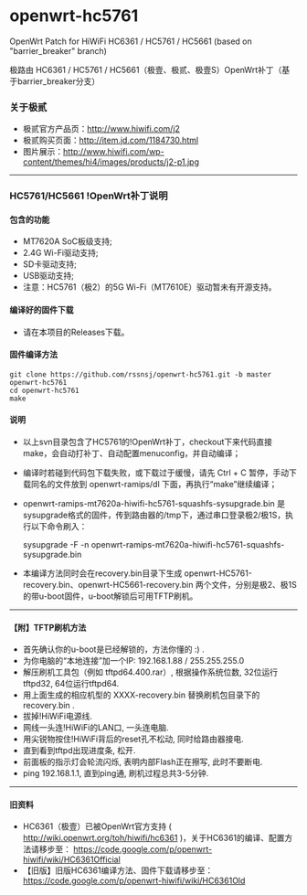 openwrt-hc5761
==============

OpenWrt Patch for HiWiFi HC6361 / HC5761 / HC5661 (based on "barrier_breaker" branch)

极路由 HC6361 / HC5761 / HC5661（极壹、极贰、极壹S）OpenWrt补丁（基于barrier_breaker分支）

### 关于极贰
* 极贰官方产品页：http://www.hiwifi.com/j2
* 极贰购买页面：http://item.jd.com/1184730.html
* 图片展示：http://www.hiwifi.com/wp-content/themes/hi4/images/products/j2-p1.jpg
  
-------

### HC5761/HC5661 !OpenWrt补丁说明

#### 包含的功能
* MT7620A SoC板级支持;
* 2.4G Wi-Fi驱动支持;
* SD卡驱动支持;
* USB驱动支持;
* 注意：HC5761（极2）的5G Wi-Fi（MT7610E）驱动暂未有开源支持。

#### 编译好的固件下载
 * 请在本项目的Releases下载。

#### 固件编译方法

    git clone https://github.com/rssnsj/openwrt-hc5761.git -b master openwrt-hc5761
    cd openwrt-hc5761
    make

#### 说明
* 以上svn目录包含了HC5761的!OpenWrt补丁，checkout下来代码直接make，会自动打补丁、自动配置menuconfig，并自动编译；
* 编译时若碰到代码包下载失败，或下载过于缓慢，请先 Ctrl + C 暂停，手动下载同名的文件放到 openwrt-ramips/dl 下面，再执行“make”继续编译；
* openwrt-ramips-mt7620a-hiwifi-hc5761-squashfs-sysupgrade.bin 是sysupgrade格式的固件，传到路由器的/tmp下，通过串口登录极2/极1S，执行以下命令刷入：

    sysupgrade -F -n openwrt-ramips-mt7620a-hiwifi-hc5761-squashfs-sysupgrade.bin

* 本编译方法同时会在recovery.bin目录下生成 openwrt-HC5761-recovery.bin、openwrt-HC5661-recovery.bin 两个文件，分别是极2、极1S的带u-boot固件，u-boot解锁后可用TFTP刷机。

-------
#### 【附】TFTP刷机方法
* 首先确认你的u-boot是已经解锁的，方法你懂的 :) .
* 为你电脑的“本地连接”加一个IP: 192.168.1.88 / 255.255.255.0 
* 解压刷机工具包（例如 tftpd64.400.rar）, 根据操作系统位数, 32位运行tftpd32, 64位运行tftpd64.
* 用上面生成的相应机型的 XXXX-recovery.bin 替换刷机包目录下的 recovery.bin .
* 拔掉!HiWiFi电源线.
* 网线一头连!HiWiFi的LAN口, 一头连电脑.
* 用尖锐物按住!HiWiFi背后的reset孔不松动, 同时给路由器接电.
* 直到看到tftpd出现进度条, 松开.
* 前面板的指示灯会轮流闪烁, 表明内部Flash正在擦写, 此时不要断电.
* ping 192.168.1.1, 直到ping通, 刷机过程总共3-5分钟.

-------
#### 旧资料
* HC6361（极壹）已被OpenWrt官方支持 ( http://wiki.openwrt.org/toh/hiwifi/hc6361 )，关于HC6361的编译、配置方法请移步至：
  https://code.google.com/p/openwrt-hiwifi/wiki/HC6361Official
* 【旧版】旧版HC6361编译方法、固件下载请移步至：
  https://code.google.com/p/openwrt-hiwifi/wiki/HC6361Old
